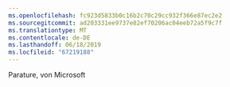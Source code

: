 ```yaml
---
ms.openlocfilehash: fc923d5833b0c16b2c70c29cc932f366e87ec2e2
ms.sourcegitcommit: ad203331ee9737e82ef70206ac04eeb72a5f9c7f
ms.translationtype: MT
ms.contentlocale: de-DE
ms.lasthandoff: 06/18/2019
ms.locfileid: "67219188"
---
```

Parature, von Microsoft